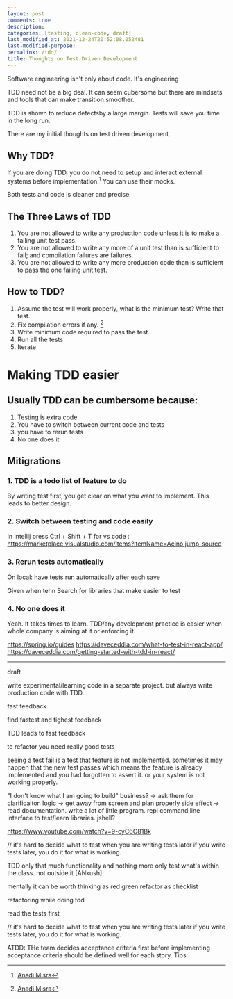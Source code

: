 ```yaml
---
layout: post
comments: true
description:
categories: [testing, clean-code, draft]
last_modified_at: 2021-12-24T20:52:08.052481
last-modified-purpose:
permalink: /tdd/
title: Thoughts on Test Driven Development
---
```


Software engineering isn't only about code. It's engineering

TDD need not be a big deal. It can seem cubersome but there are mindsets and tools that can make transition smoother.

TDD is shown to reduce defectsby a large margin. Tests will save you time in the long run.

There are my initial thoughts on test driven development.

## Why TDD?

If you are doing TDD, you do not need to setup and interact external systems before implementation.[^1] You can use their mocks. 

Both tests and code is cleaner and precise.

## The Three Laws of TDD
1. You are not allowed to write any production code unless it is to make a failing unit test pass.
2. You are not allowed to write any more of a unit test than is sufficient to fail; and compilation failures are failures.
3. You are not allowed to write any more production code than is sufficient to pass the one failing unit test.

## How to TDD?

1. Assume the test will work properly, what is the minimum test? Write that test.
2. Fix compilation errors if any. [^1]
3. Write minimum code required to pass the test.
4. Run all the tests
5. Iterate

# Making TDD easier

## Usually TDD can be cumbersome because:

1. Testing is extra code
2. You have to switch between current code and tests
3. you have to rerun tests
4. No one does it

## Mitigrations

### 1. TDD is a todo list of feature to do

By writing test first, you get clear on what you want to implement. This leads to better design.

### 2. Switch between testing and code easily

In intellij press Ctrl + Shift + T
for vs code : https://marketplace.visualstudio.com/items?itemName=Acino.jump-source

### 3. Rerun tests automatically

On local: have tests run automatically after each save

Given when tehn
Search for libraries that make easier to test

### 4. No one does it

Yeah. It takes times to learn. TDD/any development practice is easier when whole company is aiming at it or enforcing it.


https://spring.io/guides
https://daveceddia.com/what-to-test-in-react-app/
https://daveceddia.com/getting-started-with-tdd-in-react/


[^1]: [Anadi Misra](https://www.linkedin.com/in/ACoAAAGmNOsBErk1_7cbjUHllOPVUE5M-NvcOKc/?lipi=urn%3Ali%3Apage%3Ad_flagship3_feed%3Bd5ZjyftfQoKiUju1OpMyEA%3D%3D) 


---

draft

write experimental/learning code in a separate project. but always write production code with TDD.


fast feedback

find fastest and tighest feedback

TDD leads to fast feedback

to refactor you need really good tests

seeing a test fail is a test that feature is not implemented. sometimes it may happen that the new test passes which means the feature is already implemented and you had forgotten to assert it. or your system is not working properly.

"I don't know what I am going to build" 
business? -> ask them for clarificaiton
logic -> get away from screen and plan properly 
side effect -> read documentation. write a lot of little program. repl command line interface to test/learn libraries. jshell?

https://www.youtube.com/watch?v=9-cyC6O81Bk


// it's hard to decide what to test when you are writing tests later
if you write tests later, you do it for what is working.

TDD only that much functionality and nothing more
only test what's within the class. not outside it [ANkush]

mentally it can be worth thinking as red green refactor as checklist



refactoring while doing tdd


read the tests first


// it's hard to decide what to test when you are writing tests later
if you write tests later, you do it for what is working.

ATDD: THe team decides acceptance criteria first before implementing 
acceptance criteria should be defined well for each story. Tips:

